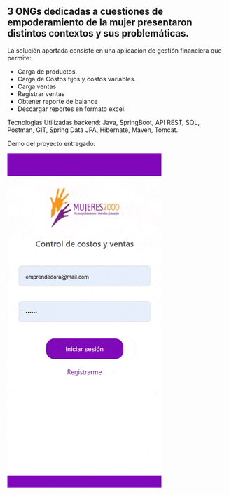 
## 3 ONGs dedicadas a cuestiones de empoderamiento de la mujer presentaron distintos contextos y sus problemáticas. 
La solución aportada consiste en una aplicación de gestión financiera que permite:

*  Carga de productos.
*  Carga de Costos fijos y costos variables.
*  Carga ventas
*  Registrar ventas
*  Obtener reporte de balance
*  Descargar reportes en formato excel.

Tecnologias Utilizadas backend: Java, SpringBoot, API REST, SQL, Postman, GIT, Spring Data JPA, Hibernate, Maven, Tomcat. 



Demo del proyecto entregado: 

![](mujeres2000.gif)
